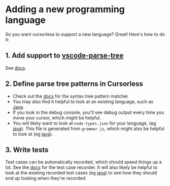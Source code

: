 # Adding a new programming language

So you want cursorless to support a new language? Great! Here's how to do it:

## 1. Add support to [vscode-parse-tree](https://github.com/pokey/vscode-parse-tree)

See [docs](https://github.com/pokey/vscode-parse-tree/#adding-a-new-language).

## 2. Define parse tree patterns in Cursorless

- Check out the [docs](parse-tree-patterns.md) for the syntax tree pattern
  matcher
- You may also find it helpful to look at an existing language, such as
  [Java](https://github.com/pokey/cursorless-vscode/blob/master/src/languages/java.ts).
- If you look in the debug console, you'll see debug output every time you move
  your cursor, which might be helpful.
- You will likely want to look at `node-types.json` for your language, (eg [java](https://github.com/tree-sitter/tree-sitter-java/blob/master/src/node-types.json)). This file is generated from `grammar.js`, which might also be helpful to look at (eg [java](https://github.com/tree-sitter/tree-sitter-java/blob/master/grammar.js)).

## 3. Write tests

Test cases can be automatically recorded, which should speed things up a lot.
See the [docs](test-case-recorder.md) for the test case recorder. It will also
likely be helpful to look at the existing recorded test cases (eg
[java](src/../../src/test/suite/fixtures/recorded/languages/java)) to see how
they
should end up looking when they're recorded.
